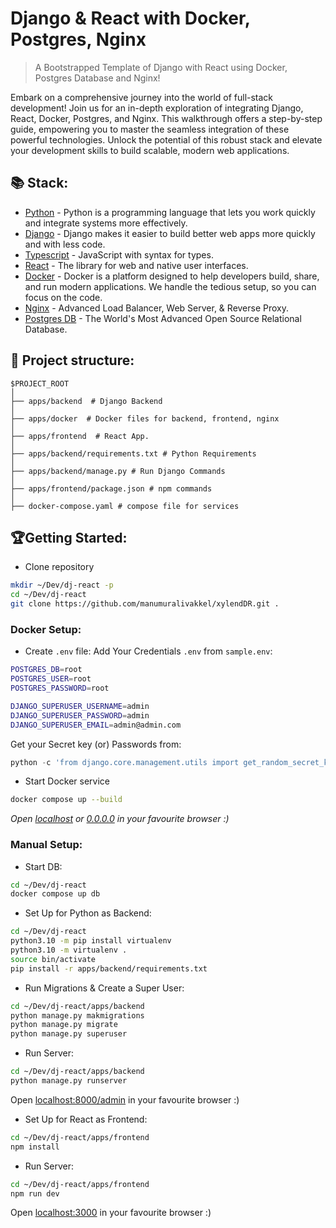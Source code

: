 # Django & React with Docker, Postgres, Nginx

> A Bootstrapped Template of Django with React using Docker, Postgres Database and Nginx!

Embark on a comprehensive journey into the world of full-stack development! Join us for an in-depth exploration of integrating Django, React, Docker, Postgres, and Nginx. This walkthrough offers a step-by-step guide, empowering you to master the seamless integration of these powerful technologies. Unlock the potential of this robust stack and elevate your development skills to build scalable, modern web applications.

## 📚 Stack:

- [Python](https://www.python.org/) - Python is a programming language that lets you work quickly and integrate systems more effectively.
- [Django](https://www.djangoproject.com/) - Django makes it easier to build better web apps more quickly and with less code.
- [Typescript](https://www.typescriptlang.org/) - JavaScript with syntax for types.
- [React](https://react.dev/) - The library for web and native user interfaces.
- [Docker](https://www.docker.com/) - Docker is a platform designed to help developers build, share, and run modern applications. We handle the tedious setup, so you can focus on the code.
- [Nginx](https://www.nginx.com/) - Advanced Load Balancer, Web Server, & Reverse Proxy.
- [Postgres DB](https://www.postgresql.org/) - The World's Most Advanced Open Source Relational Database.

## 📁 Project structure:

```
$PROJECT_ROOT
│
├── apps/backend  # Django Backend
│
├── apps/docker  # Docker files for backend, frontend, nginx
│
├── apps/frontend  # React App.
│
├── apps/backend/requirements.txt # Python Requirements
│
├── apps/backend/manage.py # Run Django Commands
│
├── apps/frontend/package.json # npm commands
│
├── docker-compose.yaml # compose file for services
```

## 🏆Getting Started:

- Clone repository

```bash
mkdir ~/Dev/dj-react -p
cd ~/Dev/dj-react
git clone https://github.com/manumuralivakkel/xylendDR.git .
```

### Docker Setup:

- Create `.env` file:
  Add Your Credentials `.env` from `sample.env`:

```bash
POSTGRES_DB=root
POSTGRES_USER=root
POSTGRES_PASSWORD=root

DJANGO_SUPERUSER_USERNAME=admin
DJANGO_SUPERUSER_PASSWORD=admin
DJANGO_SUPERUSER_EMAIL=admin@admin.com
```

Get your Secret key (or) Passwords from:

```python
python -c 'from django.core.management.utils import get_random_secret_key; print(get_random_secret_key())'
```

- Start Docker service

```bash
docker compose up --build
```

_Open [localhost](http://localhost) or [0.0.0.0](http://0.0.0.0) in your favourite browser :)_

### Manual Setup:

- Start DB:

```bash
cd ~/Dev/dj-react
docker compose up db
```

- Set Up for Python as Backend:

```bash
cd ~/Dev/dj-react
python3.10 -m pip install virtualenv
python3.10 -m virtualenv .
source bin/activate
pip install -r apps/backend/requirements.txt
```

- Run Migrations & Create a Super User:

```bash
cd ~/Dev/dj-react/apps/backend
python manage.py makmigrations
python manage.py migrate
python manage.py superuser
```

- Run Server:

```bash
cd ~/Dev/dj-react/apps/backend
python manage.py runserver
```

Open [localhost:8000/admin](http://localhost:8000/admin) in your favourite browser :)

- Set Up for React as Frontend:

```bash
cd ~/Dev/dj-react/apps/frontend
npm install
```

- Run Server:

```bash
cd ~/Dev/dj-react/apps/frontend
npm run dev
```

Open [localhost:3000](http://localhost:3000) in your favourite browser :)
